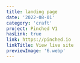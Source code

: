 ```yaml
---
title: landing page
date: '2022-08-01'
category: 'craft'
project: Pinched V1
hasLink: true
link: https://pinched.io
linkTitle: View live site
previewImage: '6.webp'
---
```

